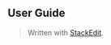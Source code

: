 
## User Guide

> Written with [StackEdit](https://stackedit.io/).
<!--stackedit_data:
eyJoaXN0b3J5IjpbNTkwMDQ3NDg1XX0=
-->